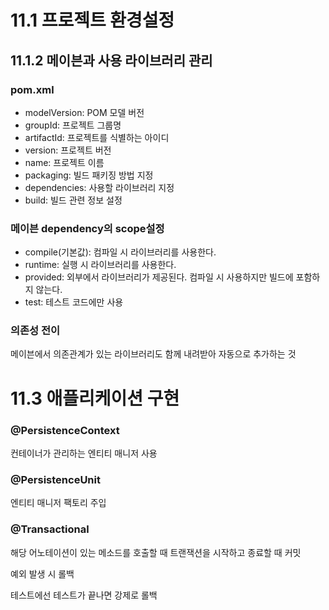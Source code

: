 # 11.1 프로젝트 환경설정

## 11.1.2 메이븐과 사용 라이브러리 관리

### pom.xml

- modelVersion: POM 모델 버전
- groupId: 프로젝트 그룹명
- artifactId: 프로젝트를 식별하는 아이디
- version: 프로젝트 버전
- name: 프로젝트 이름
- packaging: 빌드 패키징 방법 지정
- dependencies: 사용할 라이브러리 지정
- build: 빌드 관련 정보 설정

### 메이븐 dependency의 scope설정

- compile(기본값): 컴파일 시 라이브러리를 사용한다.
- runtime: 실행 시 라이브러리를 사용한다.
- provided: 외부에서 라이브러리가 제공된다. 컴파일 시 사용하지만 빌드에 포함하지 않는다.
- test: 테스트 코드에만 사용

### 의존성 전이

메이븐에서 의존관계가 있는 라이브러리도 함께 내려받아 자동으로 추가하는 것

# 11.3 애플리케이션 구현

### @PersistenceContext

컨테이너가 관리하는 엔티티 매니저 사용

### @PersistenceUnit

엔티티 매니저 팩토리 주입

### @Transactional

해당 어노테이션이 있는 메소드를 호출할 때 트랜잭션을 시작하고 종료할 때 커밋

예외 발생 시 롤백

테스트에선 테스트가 끝나면 강제로 롤백

